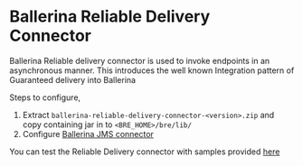 # Ballerina Reliable Delivery Connector

Ballerina Reliable delivery connector is used to invoke endpoints in an asynchronous manner. This introduces the well known Integration pattern of Guaranteed delivery into Ballerina

Steps to configure,
1. Extract `ballerina-reliable-delivery-connector-<version>.zip` and copy containing jar in to `<BRE_HOME>/bre/lib/`
2. Configure [Ballerina JMS connector](https://github.com/ballerinalang/connector-jms) 

You can test the Reliable Delivery connector with samples provided [here](samples)
